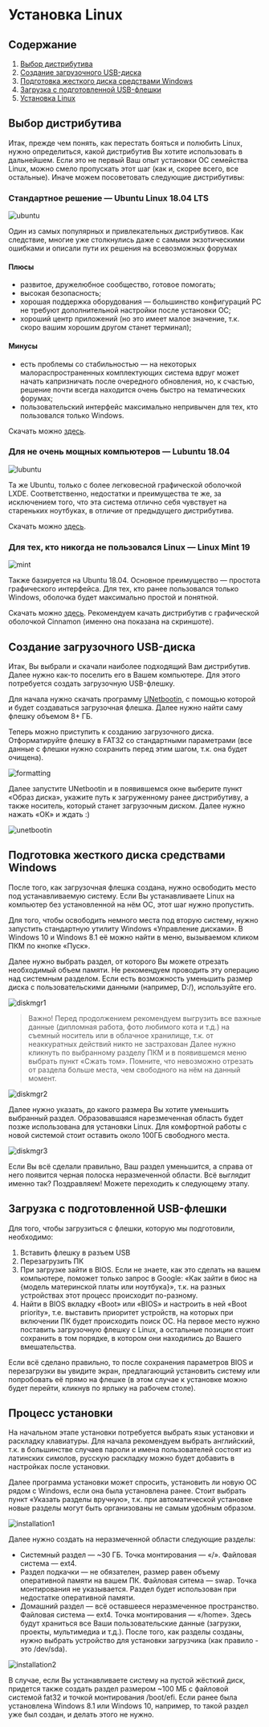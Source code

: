 # Установка Linux

## Содержание

1. [Выбор дистрибутива](#выбор-дистрибутива)
2. [Создание загрузочного USB-диска](#создание-загрузочного-usb-диска)
3. [Подготовка жесткого диска средствами Windows](#подготовка-жесткого-диска-средствами-windows)
4. [Загрузка с подготовленной USB-флешки](#загрузка-с-подготовленной-usb-флешки)
5. [Установка Linux](#установка-linux)

## Выбор дистрибутива

Итак, прежде чем понять, как перестать бояться и полюбить Linux, нужно определиться, какой дистрибутив Вы хотите использовать в дальнейшем. Если это не первый Ваш опыт установки ОС семейства Linux, можно смело пропускать этот шаг (как и, скорее всего, все остальные). Иначе можем посоветовать следующие дистрибутивы:

### Стандартное решение — Ubuntu Linux 18.04 LTS

![ubuntu](images/ubuntu.jpg)

Один из самых популярных и привлекательных дистрибутивов. Как следствие, многие уже столкнулись даже с самыми экзотическими ошибками и описали пути их решения на всевозможных форумах

#### Плюсы

- развитое, дружелюбное сообщество, готовое помогать;
- высокая безопасность;
- хорошая поддержка оборудования — большинство конфигураций PC не требуют дополнительной настройки после установки ОС;
- хороший центр приложений (но это имеет малое значение, т.к. скоро вашим хорошим другом станет терминал);

#### Минусы

- есть проблемы со стабильностью — на некоторых малораспространенных комплектующих система вдруг может начать капризничать после очередного обновления, но, к счастью, решение почти всегда находится очень быстро на тематических форумах;
- пользовательский интерфейс максимально непривычен для тех, кто пользовался только Windows.

Скачать можно [здесь](https://www.ubuntu.com/download/desktop).

### Для не очень мощных компьютеров — Lubuntu 18.04

![lubuntu](images/lubuntu.jpg)

Та же Ubuntu, только с более легковесной графической оболочкой LXDE. Соответственно, недостатки и преимущества те же, за исключением того, что эта система отлично себя чувствует на стареньких ноутбуках, в отличие от предыдущего дистрибутива.

Скачать можно [здесь](https://lubuntu.net/downloads/).

### Для тех, кто никогда не пользовался Linux — Linux Mint 19

![mint](images/mint.jpg)

Также базируется на Ubuntu 18.04. Основное преимущество — простота графического интерфейса. Для тех, кто ранее пользовался только Windows, оболочка будет максимально простой и понятной.

Скачать можно [здесь](https://linuxmint.com/download.php). Рекомендуем качать дистрибутив с графической оболочкой Cinnamon (именно она показана на скриншоте).

## Создание загрузочного USB-диска

Итак, Вы выбрали и скачали наиболее подходящий Вам дистрибутив. Далее нужно как-то поселить его в Вашем компьютере. Для этого потребуется создать загрузочную USB-флешку.

Для начала нужно скачать программу [UNetbootin](https://unetbootin.github.io/), с помощью которой и будет создаваться загрузочная флешка. Далее нужно найти саму флешку объемом 8+ ГБ.

Теперь можно приступить к созданию загрузочного диска. Отформатируйте флешку в FAT32 со стандартными параметрами (все данные с флешки нужно сохранить перед этим шагом, т.к. она будет очищена).

![formatting](images/formatting.jpg)

Далее запустите UNetbootin и в появившемся окне выберите пункт «Образ диска», укажите путь к загруженному ранее дистрибутиву, а также носитель, который станет загрузочным диском. Далее нужно нажать «ОК» и ждать :)

![unetbootin](images/unetbootin.jpg)

## Подготовка жесткого диска средствами Windows

После того, как загрузочная флешка создана, нужно освободить место под устанавливаемую систему. Если Вы устанавливаете Linux на компьютер без установленной на нём ОС, этот шаг нужно пропустить.

Для того, чтобы освободить немного места под вторую систему, нужно запустить стандартную утилиту Windows «Управление дисками». В Windows 10 и Windows 8.1 её можно найти в меню, вызываемом кликом ПКМ по кнопке «Пуск».

Далее нужно выбрать раздел, от которого Вы можете отрезать необходимый объем памяти. Не рекомендуем проводить эту операцию над системным разделом. Если есть возможность уменьшить размер диска с пользовательскими данными (например, D:/), используйте его.

![diskmgr1](images/diskmgr1.jpg)

> Важно! Перед продолжением рекомендуем выгрузить все важные данные (дипломная работа, фото любимого кота и т.д.) на съемный носитель или в облачное хранилище, т.к. от неаккуратных действий никто не застрахован
> Далее нужно кликнуть по выбранному разделу ПКМ и в появившемся меню выбрать пункт «Сжать том». Помните, что невозможно отрезать от раздела больше места, чем свободного на нём на данный момент.

![diskmgr2](images/diskmgr2.jpg)

Далее нужно указать, до какого размера Вы хотите уменьшить выбранный раздел. Образовавшаяся нарезмеченная область будет позже использована для установки Linux. Для комфортной работы с новой системой стоит оставить около 100ГБ свободного места.

![diskmgr3](images/diskmgr3.jpg)

Если Вы всё сделали правильно, Ваш раздел уменьшится, а справа от него появится черная полоска неразмеченной области. Всё выглядит именно так? Поздравляем! Можете переходить к следующему этапу.

## Загрузка с подготовленной USB-флешки

Для того, чтобы загрузиться с флешки, которую мы подготовили, необходимо:

1. Вставить флешку в разъем USB
2. Перезагрузить ПК
3. При загрузке зайти в BIOS. Если не знаете, как это сделать на вашем компьютере, поможет только запрос в Google: «Как зайти в биос на {модель материнской платы или ноутбука}», т.к. на разных устройствах этот процесс происходит по-разному.
4. Найти в BIOS вкладку «Boot» или «BIOS» и настроить в ней «Boot priority», т.е. выставить приоритет устройств, на которых при включении ПК будет происходить поиск ОС. На первое место нужно поставить загрузочную флешку с Linux, а остальные позиции стоит сохранить в том порядке, в котором они находились до Вашего вмешательства.

Если всё сделано правильно, то после сохранения параметров BIOS и перезагрузки вы увидите экран, предлагающий установить систему или попробовать её прямо на флешке (в этом случае к установке можно будет перейти, кликнув по ярлыку на рабочем столе).

## Процесс установки

На начальном этапе установки потребуется выбрать язык установки и раскладку клавиатуры. Для начала рекомендуем выбрать английский, т.к. в большинстве случаев пароли и имена пользователей состоят из латинских симолов, русскую раскладку можно будет добавить в настройках после установки.

Далее программа установки может спросить, установить ли новую ОС рядом с Windows, если она была установлена ранее. Стоит выбрать пункт «Указать разделы вручную», т.к. при автоматической установке новые разделы могут быть организованы не самым удобным образом.

![installation1](images/installation1.jpg)

Далее нужно создать на неразмеченной области следующие разделы:

- Системный раздел — ~30 ГБ. Точка монтирования — «/». Файловая система — ext4.
- Раздел подкачки — не обязателен, размер равен объему оперативной памяти на вашем ПК. Файловая ситема — swap. Точка монтирования не указывается. Раздел будет использован при недостатке оперативной памяти.
- Домашний раздел — всё оставшееся неразмеченное пространство. Файловая система — ext4. Точка монтирования — «/home». Здесь будут храниться все Ваши пользовательские данные (загрузки, проекты, мультимедиа и т.д.).
После того, как разделы созданы, нужно выбрать устройство для установки загрузчика (как правило - это /dev/sda).

![installation2](images/installation2.jpg)

В случае, если Вы устанавливаете систему на пустой жёсткий диск, придется также создать раздел размером ~100 МБ с файловой системой fat32 и точкой монтирования /boot/efi. Если ранее была установлена Windows 8.1 или Windows 10, например, то такой раздел уже был создан, и делать этого не нужно.
